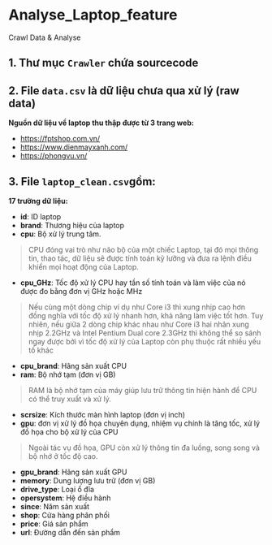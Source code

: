 # Analyse_Laptop_feature
Crawl Data &amp; Analyse 
## 1. Thư mục `Crawler` chứa sourcecode
## 2. File `data.csv` là dữ liệu chưa qua xử lý (raw data)
**Nguồn dữ liệu về laptop thu thập được từ 3 trang web:**
- https://fptshop.com.vn/
- https://www.dienmayxanh.com/
- https://phongvu.vn/
## 3. File `laptop_clean.csv`gồm:
**17 trường dữ liệu:**
- **id**: ID laptop
- **brand**: Thương hiệu của laptop
- **cpu**: Bộ xử lý trung tâm. 
> CPU đóng vai trò như não bộ của một chiếc Laptop, tại đó mọi thông tin, thao tác, dữ liệu sẽ được tính toán kỹ lưỡng và đưa ra lệnh điều khiển mọi hoạt động của Laptop.
- **cpu_GHz**: Tốc độ xử lý CPU hay tần số tính toán và làm việc của nó được đo bằng đơn vị GHz hoặc MHz
> Nếu cùng một dòng chip ví dụ như Core i3 thì xung nhịp cao hơn đồng nghĩa với tốc độ xử lý nhanh hơn, khả năng làm việc tốt hơn. Tuy nhiên, nếu giữa 2 dòng chip khác nhau như Core i3 hai nhân xung nhịp 2.2GHz và Intel Pentium Dual core 2.3GHz thì không thể so sánh ngay được bởi vì tốc độ xử lý của Laptop còn phụ thuộc rất nhiều yếu tố khác
- **cpu_brand**: Hãng sản xuất CPU
- **ram**: Bộ nhớ tạm (đơn vị GB)
> RAM là bộ nhớ tạm của máy giúp lưu trữ thông tin hiện hành để CPU có thể truy xuất và xử lý.
- **scrsize**: Kích thước màn hình laptop (đơn vị inch)
- **gpu**: đơn vị xử lý đồ họa chuyên dụng, nhiệm vụ chính là tăng tốc, xử lý đồ họa cho bộ xử lý của CPU
> Ngoài tác vụ đồ họa, GPU còn xử lý thông tin đa luồng, song song và bộ nhớ ở tốc độ cao.
- **gpu_brand**: Hãng sản xuất GPU
- **memory**: Dung lượng lưu trữ (đơn vị GB)
- **drive_type**: Loại ổ đĩa
- **opersystem**: Hệ điều hành
- **since**: Năm sản xuất
- **shop**: Cửa hàng phân phối
- **price**: Giá sản phẩm
- **url**: Đường dẫn đến sản phẩm
